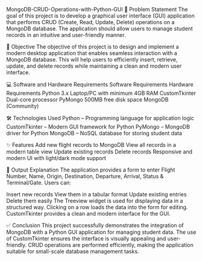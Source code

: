 MongoDB-CRUD-Operations-with-Python-GUI
📌 Problem Statement
The goal of this project is to develop a graphical user interface (GUI) application that performs CRUD (Create, Read, Update, Delete) operations on a MongoDB database. The application should allow users to manage student records in an intuitive and user-friendly manner.

🎯 Objective
The objective of this project is to design and implement a modern desktop application that enables seamless interaction with a MongoDB database. This will help users to efficiently insert, retrieve, update, and delete records while maintaining a clean and modern user interface.

💻 Software and Hardware Requirements
Software Requirements	Hardware Requirements
Python 3.x	Laptop/PC with minimum 4GB RAM
CustomTkinter	Dual-core processor
PyMongo	500MB free disk space
MongoDB (Community)	

🛠 Technologies Used
Python – Programming language for application logic
CustomTkinter – Modern GUI framework for Python
PyMongo – MongoDB driver for Python
MongoDB – NoSQL database for storing student data

✨ Features
Add new flight records to MongoDB
View all records in a modern table view
Update existing records
Delete records
Responsive and modern UI with light/dark mode support

📜 Output Explanation
The application provides a form to enter Flight Number, Name, Origin, Destination, Departure, Arrival, Status & Terminal/Gate. Users can:

Insert new records
View them in a tabular format
Update existing entries
Delete them easily
The Treeview widget is used for displaying data in a structured way. Clicking on a row loads the data into the form for editing. CustomTkinter provides a clean and modern interface for the GUI.

✅ Conclusion
This project successfully demonstrates the integration of MongoDB with a Python GUI application for managing student data. The use of CustomTkinter ensures the interface is visually appealing and user-friendly. CRUD operations are performed efficiently, making the application suitable for small-scale database management tasks.
